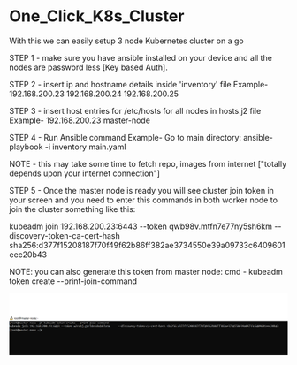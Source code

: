 # One_Click_K8s_Cluster
With this we can easily setup 3 node Kubernetes cluster on a go

STEP 1 - make sure you have ansible installed on your device and all the nodes are password less [Key based Auth].


STEP 2 - insert ip and hostname details inside 'inventory' file
Example-
192.168.200.23
192.168.200.24
192.168.200.25


STEP 3 - insert host entries for /etc/hosts for all nodes in hosts.j2 file
Example-
192.168.200.23 master-node


STEP 4 - Run Ansible command
Example-
Go to main directory:
ansible-playbook -i inventory main.yaml

NOTE - this may take some time to fetch repo, images from internet ["totally depends upon your internet connection"]

STEP 5 - Once the master node is ready you will see cluster join token in your screen and you need to enter this commands in both worker node to join the cluster
something like this:

kubeadm join 192.168.200.23:6443 --token qwb98v.mtfn7e77ny5sh6km     --discovery-token-ca-cert-hash sha256:d377f15208187f70f49f62b86ff382ae3734550e39a09733c6409601eec20b43

NOTE: you can also generate this token from master node:
cmd - kubeadm token create --print-join-command

![Screenshot](screenshot1.PNG)

